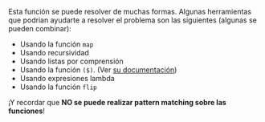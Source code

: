 Esta función se puede resolver de muchas formas. Algunas herramientas que podrian ayudarte a resolver el problema son las siguientes (algunas se pueden combinar):

* Usando la función `map`
* Usando recursividad
* Usando listas por comprensión
* Usando la función `($)`. (Ver [su documentación](https://hackage.haskell.org/package/base-4.8.0.0/docs/Prelude.html#v:-36-))
* Usando expresiones lambda
* Usando la función `flip`

¡Y recordar que **NO se puede realizar pattern matching sobre las funciones**!